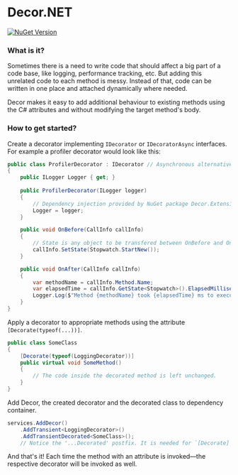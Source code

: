 # Decor.NET
[![NuGet Version](https://img.shields.io/nuget/v/Decor.svg)](https://www.nuget.org/packages/Decor "NuGet Version")

### What is it?
Sometimes there is a need to write code that should affect a big part of a code base, like logging, performance tracking, etc. But adding this unrelated code to each method is messy. Instead of that, code can be written in one place and attached dynamically where needed.

Decor makes it easy to add additional behaviour to existing methods using the C# attributes and without modifying the target method's body.

### How to get started?
Create a decorator implementing `IDecorator` or `IDecoratorAsync` interfaces. For example a profiler decorator would look like this:
```csharp
public class ProfilerDecorator : IDecorator // Asynchronous alternative is IDecoratorAsync.
{
    public ILogger Logger { get; }
    
    public ProfilerDecorator(ILogger logger)
    {
        // Dependency injection provided by NuGet package Decor.Extensions.Microsoft.DependencyInjection.
        Logger = logger;
    }

    public void OnBefore(CallInfo callInfo)
    {
        // State is any object to be transfered between OnBefore and OnAfter.
        callInfo.SetState(Stopwatch.StartNew());
    }

    public void OnAfter(CallInfo callInfo)
    {
        var methodName = callInfo.Method.Name;
        var elapsedTime = callInfo.GetState<Stopwatch>().ElapsedMilliseconds;
        Logger.Log($"Method {methodName} took {elapsedTime} ms to execute.");
    }
}
```
Apply a decorator to appropriate methods using the attribute `[Decorate(typeof(...))]`.
```csharp
public class SomeClass
{
    [Decorate(typeof(LoggingDecorator))]
    public virtual void SomeMethod() 
    {
        // The code inside the decorated method is left unchanged. 
    }
}
```
Add Decor, the created decorator and the decorated class to dependency container.
```csharp
services.AddDecor()
    .AddTransient<LoggingDecorator>()
    .AddTransientDecorated<SomeClass>(); 
    // Notice the '...Decorated' postfix. It is needed for `[Decorate]` attribute to take effect.
```
And that's it! Each time the method with an attribute is invoked—the respective decorator will be invoked as well.
